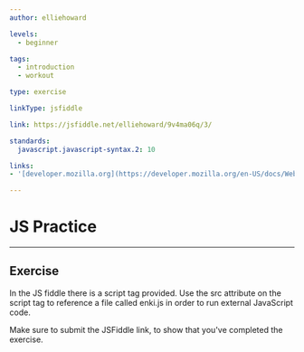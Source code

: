 ```yaml
---
author: elliehoward

levels:
  - beginner

tags:
  - introduction
  - workout

type: exercise

linkType: jsfiddle

link: https://jsfiddle.net/elliehoward/9v4ma06q/3/

standards:
  javascript.javascript-syntax.2: 10

links:
- '[developer.mozilla.org](https://developer.mozilla.org/en-US/docs/Web/API/HTMLScriptElement){website}'

---
```


# JS Practice

---
## Exercise

In the JS fiddle there is a script tag provided. Use the src attribute on the script tag to reference a file called enki.js in order to run external JavaScript code.


Make sure to submit the JSFiddle link, to show that you've completed the exercise.
 
